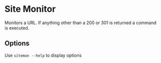 # Site Monitor

Monitors a URL.  If anything other than a 200 or 301 is returned a command is executed.

## Options

Use `sitemon --help` to display options